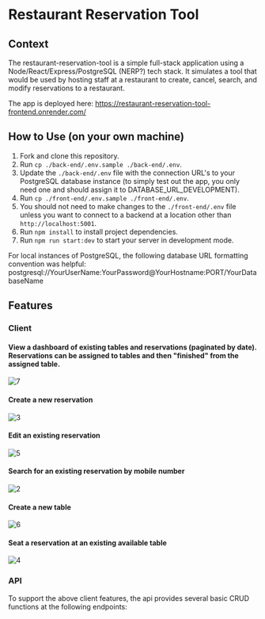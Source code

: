 # Restaurant Reservation Tool

## Context
The restaurant-reservation-tool is a simple full-stack application using a Node/React/Express/PostgreSQL (NERP?) tech stack. It simulates a tool that would be used by hosting staff at a restaurant to create, cancel, search, and modify reservations to a restaurant.

The app is deployed here: https://restaurant-reservation-tool-frontend.onrender.com/

## How to Use (on your own machine)

1. Fork and clone this repository.
2. Run `cp ./back-end/.env.sample ./back-end/.env`.
3. Update the `./back-end/.env` file with the connection URL's to your PostgreSQL database instance (to simply test out the app, you only need one and should assign it to DATABASE_URL_DEVELOPMENT).
4. Run `cp ./front-end/.env.sample ./front-end/.env`.
5. You should not need to make changes to the `./front-end/.env` file unless you want to connect to a backend at a location other than `http://localhost:5001`.
6. Run `npm install` to install project dependencies.
7. Run `npm run start:dev` to start your server in development mode.

For local instances of PostgreSQL, the following database URL formatting convention was helpful: postgresql://YourUserName:YourPassword@YourHostname:PORT/YourDatabaseName

## Features

### Client

#### View a dashboard of existing tables and reservations (paginated by date). Reservations can be assigned to tables and then "finished" from the assigned table.
![7](https://github.com/thomaslesperance/restaurant-reservation-tool/assets/144936700/7d623cf0-1f96-47a6-8d3a-275b3cc5d110)

#### Create a new reservation
![3](https://github.com/thomaslesperance/restaurant-reservation-tool/assets/144936700/2ba50eac-fc43-4ec4-99a5-fde13563cd56)

#### Edit an existing reservation
![5](https://github.com/thomaslesperance/restaurant-reservation-tool/assets/144936700/c80b65ed-7160-46e7-ad20-9bb58264402b)

#### Search for an existing reservation by mobile number
![2](https://github.com/thomaslesperance/restaurant-reservation-tool/assets/144936700/c8796c42-ff5c-4038-ba10-2ebfff0a39fd)

#### Create a new table
![6](https://github.com/thomaslesperance/restaurant-reservation-tool/assets/144936700/d6985868-9d2f-4d53-9f96-d270fc787a40)

#### Seat a reservation at an existing available table
![4](https://github.com/thomaslesperance/restaurant-reservation-tool/assets/144936700/dabed510-2cee-4930-bda2-c77b9dd61054)

### API

To support the above client features, the api provides several basic CRUD functions at the following endpoints:



